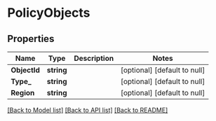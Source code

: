# PolicyObjects

## Properties
Name | Type | Description | Notes
------------ | ------------- | ------------- | -------------
**ObjectId** | **string** |  | [optional] [default to null]
**Type_** | **string** |  | [optional] [default to null]
**Region** | **string** |  | [optional] [default to null]

[[Back to Model list]](../README.md#documentation-for-models) [[Back to API list]](../README.md#documentation-for-api-endpoints) [[Back to README]](../README.md)


